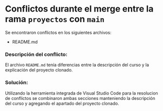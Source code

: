 # Conflictos durante el merge entre la rama `proyectos` con `main`

Se encontraron conflictos en los siguientes archivos:
- README.md

### Descripción del conflicto:
El archivo `README.md` tenía diferencias entre la descripción del curso y la explicación del proyecto clonado.

### Solución:
Utilizando la herramienta integrada de Visual Studio Code para la resolucion de conflictos se combinaron ambas secciones manteniendo la descripción del curso y agregando el apartado del proyecto clonado.